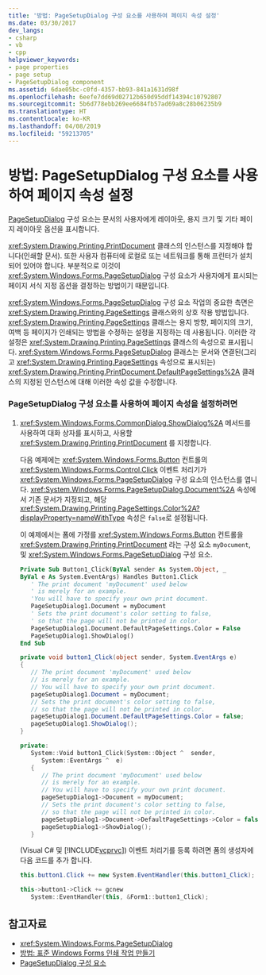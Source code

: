 ```yaml
---
title: '방법: PageSetupDialog 구성 요소를 사용하여 페이지 속성 설정'
ms.date: 03/30/2017
dev_langs:
- csharp
- vb
- cpp
helpviewer_keywords:
- page properties
- page setup
- PageSetupDialog component
ms.assetid: 6dae05bc-c0fd-4357-bb93-841a1631d98f
ms.openlocfilehash: 6eefe7dd69d02712b650d95ddf14394c10792807
ms.sourcegitcommit: 5b6d778ebb269ee6684fb57ad69a8c28b06235b9
ms.translationtype: HT
ms.contentlocale: ko-KR
ms.lasthandoff: 04/08/2019
ms.locfileid: "59213705"
---
```

# <a name="how-to-determine-page-properties-using-the-pagesetupdialog-component"></a>방법: PageSetupDialog 구성 요소를 사용하여 페이지 속성 설정
[PageSetupDialog](pagesetupdialog-component-windows-forms.md) 구성 요소는 문서의 사용자에게 레이아웃, 용지 크기 및 기타 페이지 레이아웃 옵션을 표시합니다.  
  
 <xref:System.Drawing.Printing.PrintDocument> 클래스의 인스턴스를 지정해야 합니다(인쇄할 문서). 또한 사용자 컴퓨터에 로컬로 또는 네트워크를 통해 프린터가 설치되어 있어야 합니다. 부분적으로 이것이 <xref:System.Windows.Forms.PageSetupDialog> 구성 요소가 사용자에게 표시되는 페이지 서식 지정 옵션을 결정하는 방법이기 때문입니다.  
  
 <xref:System.Windows.Forms.PageSetupDialog> 구성 요소 작업의 중요한 측면은 <xref:System.Drawing.Printing.PageSettings> 클래스와의 상호 작용 방법입니다. <xref:System.Drawing.Printing.PageSettings> 클래스는 용지 방향, 페이지의 크기, 여백 등 페이지가 인쇄되는 방법을 수정하는 설정을 지정하는 데 사용됩니다. 이러한 각 설정은 <xref:System.Drawing.Printing.PageSettings> 클래스의 속성으로 표시됩니다. <xref:System.Windows.Forms.PageSetupDialog> 클래스는 문서와 연결된(그리고 <xref:System.Drawing.Printing.PageSettings> 속성으로 표시되는) <xref:System.Drawing.Printing.PrintDocument.DefaultPageSettings%2A> 클래스의 지정된 인스턴스에 대해 이러한 속성 값을 수정합니다.  
  
### <a name="to-set-page-properties-using-the-pagesetupdialog-component"></a>PageSetupDialog 구성 요소를 사용하여 페이지 속성을 설정하려면  
  
1.  <xref:System.Windows.Forms.CommonDialog.ShowDialog%2A> 메서드를 사용하여 대화 상자를 표시하고, 사용할 <xref:System.Drawing.Printing.PrintDocument> 를 지정합니다.  
  
     다음 예제에는 <xref:System.Windows.Forms.Button> 컨트롤의 <xref:System.Windows.Forms.Control.Click> 이벤트 처리기가 <xref:System.Windows.Forms.PageSetupDialog> 구성 요소의 인스턴스를 엽니다. <xref:System.Windows.Forms.PageSetupDialog.Document%2A> 속성에서 기존 문서가 지정되고, 해당 <xref:System.Drawing.Printing.PageSettings.Color%2A?displayProperty=nameWithType> 속성은 `false`로 설정됩니다.  
  
     이 예제에서는 폼에 가정를 <xref:System.Windows.Forms.Button> 컨트롤을 <xref:System.Drawing.Printing.PrintDocument> 라는 구성 요소 `myDocument`, 및 <xref:System.Windows.Forms.PageSetupDialog> 구성 요소.  
  
    ```vb  
    Private Sub Button1_Click(ByVal sender As System.Object, _  
    ByVal e As System.EventArgs) Handles Button1.Click  
       ' The print document 'myDocument' used below  
       ' is merely for an example.  
       'You will have to specify your own print document.  
       PageSetupDialog1.Document = myDocument  
       ' Sets the print document's color setting to false,  
       ' so that the page will not be printed in color.  
       PageSetupDialog1.Document.DefaultPageSettings.Color = False  
       PageSetupDialog1.ShowDialog()  
    End Sub  
    ```  
  
    ```csharp  
    private void button1_Click(object sender, System.EventArgs e)  
    {  
       // The print document 'myDocument' used below  
       // is merely for an example.  
       // You will have to specify your own print document.  
       pageSetupDialog1.Document = myDocument;  
       // Sets the print document's color setting to false,  
       // so that the page will not be printed in color.  
       pageSetupDialog1.Document.DefaultPageSettings.Color = false;  
       pageSetupDialog1.ShowDialog();  
    }  
    ```  
  
    ```cpp  
    private:  
       System::Void button1_Click(System::Object ^  sender,  
          System::EventArgs ^  e)  
       {  
          // The print document 'myDocument' used below  
          // is merely for an example.  
          // You will have to specify your own print document.  
          pageSetupDialog1->Document = myDocument;  
          // Sets the print document's color setting to false,  
          // so that the page will not be printed in color.  
          pageSetupDialog1->Document->DefaultPageSettings->Color = false;  
          pageSetupDialog1->ShowDialog();  
       }  
    ```  
  
     (Visual C# 및 [!INCLUDE[vcprvc](../../../../includes/vcprvc-md.md)]) 이벤트 처리기를 등록 하려면 폼의 생성자에 다음 코드를 추가 합니다.  
  
    ```csharp  
    this.button1.Click += new System.EventHandler(this.button1_Click);  
    ```  
  
    ```cpp  
    this->button1->Click += gcnew   
       System::EventHandler(this, &Form1::button1_Click);  
    ```  
  
## <a name="see-also"></a>참고자료

- <xref:System.Windows.Forms.PageSetupDialog>
- [방법: 표준 Windows Forms 인쇄 작업 만들기](../advanced/how-to-create-standard-windows-forms-print-jobs.md)
- [PageSetupDialog 구성 요소](pagesetupdialog-component-windows-forms.md)
